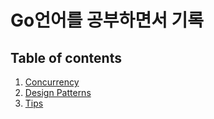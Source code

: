 # Go언어를 공부하면서 기록

## Table of contents

1. [Concurrency](concurrency)
2. [Design Patterns](design_pattern)
999. [Tips](tip)
